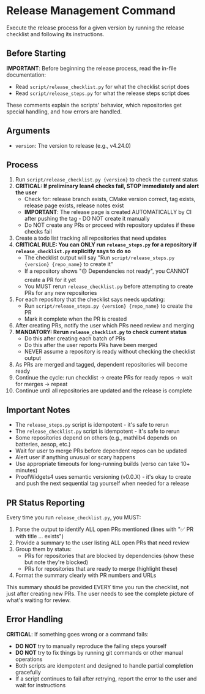 # Release Management Command

Execute the release process for a given version by running the release checklist and following its instructions.

## Before Starting

**IMPORTANT**: Before beginning the release process, read the in-file documentation:
- Read `script/release_checklist.py` for what the checklist script does
- Read `script/release_steps.py` for what the release steps script does

These comments explain the scripts' behavior, which repositories get special handling, and how errors are handled.

## Arguments
- `version`: The version to release (e.g., v4.24.0)

## Process

1. Run `script/release_checklist.py {version}` to check the current status
2. **CRITICAL: If preliminary lean4 checks fail, STOP immediately and alert the user**
   - Check for: release branch exists, CMake version correct, tag exists, release page exists, release notes exist
   - **IMPORTANT**: The release page is created AUTOMATICALLY by CI after pushing the tag - DO NOT create it manually
   - Do NOT create any PRs or proceed with repository updates if these checks fail
3. Create a todo list tracking all repositories that need updates
4. **CRITICAL RULE: You can ONLY run `release_steps.py` for a repository if `release_checklist.py` explicitly says to do so**
   - The checklist output will say "Run `script/release_steps.py {version} {repo_name}` to create it"
   - If a repository shows "🟡 Dependencies not ready", you CANNOT create a PR for it yet
   - You MUST rerun `release_checklist.py` before attempting to create PRs for any new repositories
5. For each repository that the checklist says needs updating:
   - Run `script/release_steps.py {version} {repo_name}` to create the PR
   - Mark it complete when the PR is created
6. After creating PRs, notify the user which PRs need review and merging
7. **MANDATORY: Rerun `release_checklist.py` to check current status**
   - Do this after creating each batch of PRs
   - Do this after the user reports PRs have been merged
   - NEVER assume a repository is ready without checking the checklist output
8. As PRs are merged and tagged, dependent repositories will become ready
9. Continue the cycle: run checklist → create PRs for ready repos → wait for merges → repeat
10. Continue until all repositories are updated and the release is complete

## Important Notes

- The `release_steps.py` script is idempotent - it's safe to rerun
- The `release_checklist.py` script is idempotent - it's safe to rerun
- Some repositories depend on others (e.g., mathlib4 depends on batteries, aesop, etc.)
- Wait for user to merge PRs before dependent repos can be updated
- Alert user if anything unusual or scary happens
- Use appropriate timeouts for long-running builds (verso can take 10+ minutes)
- ProofWidgets4 uses semantic versioning (v0.0.X) - it's okay to create and push the next sequential tag yourself when needed for a release

## PR Status Reporting

Every time you run `release_checklist.py`, you MUST:
1. Parse the output to identify ALL open PRs mentioned (lines with "✅ PR with title ... exists")
2. Provide a summary to the user listing ALL open PRs that need review
3. Group them by status:
   - PRs for repositories that are blocked by dependencies (show these but note they're blocked)
   - PRs for repositories that are ready to merge (highlight these)
4. Format the summary clearly with PR numbers and URLs

This summary should be provided EVERY time you run the checklist, not just after creating new PRs.
The user needs to see the complete picture of what's waiting for review.

## Error Handling

**CRITICAL**: If something goes wrong or a command fails:
- **DO NOT** try to manually reproduce the failing steps yourself
- **DO NOT** try to fix things by running git commands or other manual operations
- Both scripts are idempotent and designed to handle partial completion gracefully
- If a script continues to fail after retrying, report the error to the user and wait for instructions
